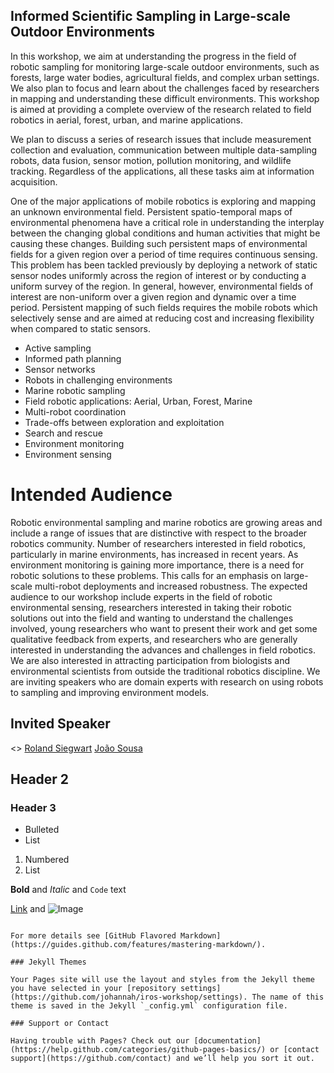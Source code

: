 ## Informed Scientific Sampling in Large-scale Outdoor Environments

In this workshop, we aim at understanding the progress in the field of robotic sampling for monitoring large-scale outdoor environments, such as forests, large water bodies, agricultural fields, and complex urban settings. We also plan to focus and learn about the challenges faced by researchers in mapping and understanding these difficult environments. This workshop is aimed at providing a complete overview of the research related to field robotics in aerial, forest, urban, and marine applications. 

We plan to discuss a series of research issues that include measurement collection and evaluation, communication between multiple data-sampling robots, data fusion, sensor motion, pollution monitoring, and wildlife tracking. Regardless of the applications, all these tasks aim at information acquisition.

One of the major applications of mobile robotics is exploring and mapping an unknown environmental field. Persistent spatio-temporal maps of environmental phenomena have a critical role in understanding the interplay between the changing global conditions and human activities that might be causing these changes. Building such persistent maps of environmental fields for a given region over a period of time requires continuous sensing. This problem has been tackled previously by deploying a network of static sensor nodes uniformly across the region of interest or by conducting a uniform survey of the region. In general, however, environmental fields of interest are non-uniform over a given region and dynamic over a time period. Persistent mapping of such fields requires the mobile robots which selectively sense and are aimed at reducing cost and increasing flexibility when compared to static sensors. 


- Active sampling
- Informed path planning
- Sensor networks
- Robots in challenging environments
- Marine robotic sampling
- Field robotic applications: Aerial, Urban, Forest, Marine
- Multi-robot coordination
- Trade-offs between exploration and exploitation
- Search and rescue
- Environment monitoring
- Environment sensing


# Intended Audience

Robotic environmental sampling and marine robotics are growing areas and include a range of issues that are distinctive with respect to the broader robotics community. Number of researchers interested in field robotics, particularly in marine environments, has increased in recent years. As environment monitoring is gaining more importance, there is a need for robotic solutions to these problems. This calls for an emphasis on large-scale multi-robot deployments and increased robustness. The expected audience to our workshop include experts in the field of robotic environmental sensing, researchers interested in taking their robotic solutions out into the field and wanting to understand the challenges involved, young researchers who want to present their work and get some qualitative feedback from experts, and researchers who are generally interested in understanding the advances and challenges in field robotics. We are also interested in attracting participation from biologists and environmental scientists from outside the traditional robotics discipline. We are inviting speakers who are domain experts with research on using robots to sampling and improving environment models.

## Invited Speaker

<> [Roland Siegwart](http://www.asl.ethz.ch/the-lab/people/person-detail.html?persid=29981)
[João Sousa](https://www.lsts.pt/member/jo%C3%A3o-sousa)

## Header 2
### Header 3

- Bulleted
- List

1. Numbered
2. List

**Bold** and _Italic_ and `Code` text

[Link](url) and ![Image](src)
```

For more details see [GitHub Flavored Markdown](https://guides.github.com/features/mastering-markdown/).

### Jekyll Themes

Your Pages site will use the layout and styles from the Jekyll theme you have selected in your [repository settings](https://github.com/johannah/iros-workshop/settings). The name of this theme is saved in the Jekyll `_config.yml` configuration file.

### Support or Contact

Having trouble with Pages? Check out our [documentation](https://help.github.com/categories/github-pages-basics/) or [contact support](https://github.com/contact) and we’ll help you sort it out.
